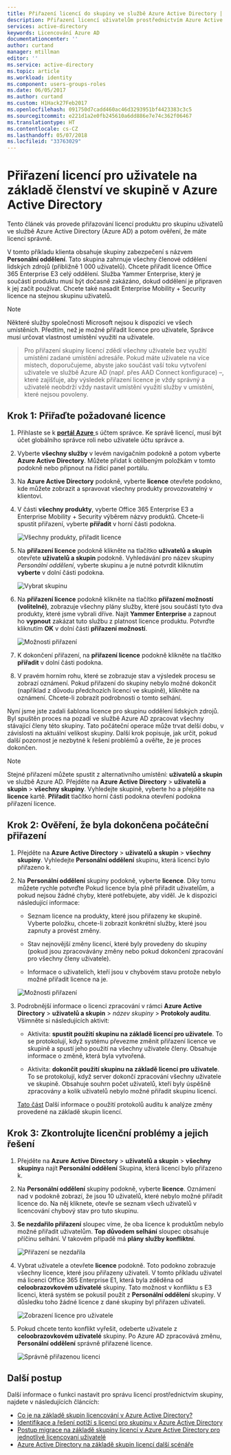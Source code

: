 ```yaml
---
title: Přiřazení licencí do skupiny ve službě Azure Active Directory | Microsoft Docs
description: Přiřazení licencí uživatelům prostřednictvím Azure Active Directory skupiny licencí
services: active-directory
keywords: Licencování Azure AD
documentationcenter: ''
author: curtand
manager: mtillman
editor: ''
ms.service: active-directory
ms.topic: article
ms.workload: identity
ms.component: users-groups-roles
ms.date: 06/05/2017
ms.author: curtand
ms.custom: H1Hack27Feb2017
ms.openlocfilehash: 091750d7cadd460ac46d3293951bf4423383c3c5
ms.sourcegitcommit: e221d1a2e0fb245610a6dd886e7e74c362f06467
ms.translationtype: HT
ms.contentlocale: cs-CZ
ms.lasthandoff: 05/07/2018
ms.locfileid: "33763029"
---
```

# <a name="assign-licenses-to-users-by-group-membership-in-azure-active-directory"></a>Přiřazení licencí pro uživatele na základě členství ve skupině v Azure Active Directory

Tento článek vás provede přiřazování licencí produktu pro skupinu uživatelů ve službě Azure Active Directory (Azure AD) a potom ověření, že máte licenci správně.

V tomto příkladu klienta obsahuje skupiny zabezpečení s názvem **Personální oddělení**. Tato skupina zahrnuje všechny členové oddělení lidských zdrojů (přibližně 1 000 uživatelů). Chcete přiřadit licence Office 365 Enterprise E3 celý oddělení. Služba Yammer Enterprise, který je součástí produktu musí být dočasně zakázáno, dokud oddělení je připraven k jej začít používat. Chcete také nasadit Enterprise Mobility + Security licence na stejnou skupinu uživatelů.

> [!NOTE]
> Některé služby společnosti Microsoft nejsou k dispozici ve všech umístěních. Předtím, než je možné přiřadit licence pro uživatele, Správce musí určovat vlastnost umístění využití na uživatele.

> Pro přiřazení skupiny licencí zdědí všechny uživatele bez využití umístění zadané umístění adresáře. Pokud máte uživatele na více místech, doporučujeme, abyste jako součást vaší toku vytvoření uživatele ve službě Azure AD (např. přes AAD Connect konfigurace) –, které zajišťuje, aby výsledek přiřazení licence je vždy správný a uživatelé neobdrží vždy nastavit umístění využití služby v umístění, které nejsou povoleny.

## <a name="step-1-assign-the-required-licenses"></a>Krok 1: Přiřaďte požadované licence

1. Přihlaste se k [ **portál Azure** ](https://portal.azure.com) s účtem správce. Ke správě licencí, musí být účet globálního správce roli nebo uživatele účtu správce a.

2. Vyberte **všechny služby** v levém navigačním podokně a potom vyberte **Azure Active Directory**. Můžete přidat k oblíbeným položkám v tomto podokně nebo připnout na řídicí panel portálu.

3. Na **Azure Active Directory** podokně, vyberte **licence** otevřete podokno, kde můžete zobrazit a spravovat všechny produkty provozovatelný v klientovi.

4. V části **všechny produkty**, vyberte Office 365 Enterprise E3 a Enterprise Mobility + Security výběrem názvy produktů. Chcete-li spustit přiřazení, vyberte **přiřadit** v horní části podokna.

   ![Všechny produkty, přiřadit licence](media/active-directory-licensing-group-assignment-azure-portal/all-products-assign.png)

5. Na **přiřazení licence** podokně klikněte na tlačítko **uživatelů a skupin** otevřete **uživatelů a skupin** podokně. Vyhledávání pro název skupiny *Personální oddělení*, vyberte skupinu a je nutné potvrdit kliknutím **vyberte** v dolní části podokna.

   ![Vybrat skupinu](media/active-directory-licensing-group-assignment-azure-portal/select-a-group.png)

6. Na **přiřazení licence** podokně klikněte na tlačítko **přiřazení možností (volitelné)**, zobrazuje všechny plány služby, které jsou součástí tyto dva produkty, které jsme vybrali dříve. Najít **Yammer Enterprise** a zapnout ho **vypnout** zakázat tuto službu z platnost licence produktu. Potvrďte kliknutím **OK** v dolní části **přiřazení možností**.

   ![Možnosti přiřazení](media/active-directory-licensing-group-assignment-azure-portal/assignment-options.png)

7. K dokončení přiřazení, na **přiřazení licence** podokně klikněte na tlačítko **přiřadit** v dolní části podokna.

8. V pravém horním rohu, které se zobrazuje stav a výsledek procesu se zobrazí oznámení. Pokud přiřazení do skupiny nebylo možné dokončit (například z důvodu předchozích licencí ve skupině), klikněte na oznámení. Chcete-li zobrazit podrobnosti o tomto selhání.

Nyní jsme jste zadali šablona licence pro skupinu oddělení lidských zdrojů. Byl spuštěn proces na pozadí ve službě Azure AD zpracovat všechny stávající členy této skupiny. Tato počáteční operace může trvat delší dobu, v závislosti na aktuální velikost skupiny. Další krok popisuje, jak určit, pokud další pozornost je nezbytné k řešení problémů a ověřte, že je proces dokončen.

> [!NOTE]
> Stejné přiřazení můžete spustit z alternativního umístění: **uživatelů a skupin** ve službě Azure AD. Přejděte na **Azure Active Directory** > **uživatelů a skupin** > **všechny skupiny**. Vyhledejte skupině, vyberte ho a přejděte na **licence** kartě. **Přiřadit** tlačítko horní části podokna otevření podokna přiřazení licence.

## <a name="step-2-verify-that-the-initial-assignment-has-finished"></a>Krok 2: Ověření, že byla dokončena počáteční přiřazení

1. Přejděte na **Azure Active Directory** > **uživatelů a skupin** > **všechny skupiny**. Vyhledejte **Personální oddělení** skupinu, která licencí bylo přiřazeno k.

2. Na **Personální oddělení** skupiny podokně, vyberte **licence**. Díky tomu můžete rychle potvrďte Pokud licence byla plně přiřadit uživatelům, a pokud nejsou žádné chyby, které potřebujete, aby viděl. Je k dispozici následující informace:

   - Seznam licence na produkty, které jsou přiřazeny ke skupině. Vyberte položku, chcete-li zobrazit konkrétní služby, které jsou zapnuty a provést změny.

   - Stav nejnovější změny licencí, které byly provedeny do skupiny (pokud jsou zpracovávány změny nebo pokud dokončení zpracování pro všechny členy uživatele).

   - Informace o uživatelích, kteří jsou v chybovém stavu protože nebylo možné přiřadit licence na je.

   ![Možnosti přiřazení](media/active-directory-licensing-group-assignment-azure-portal/assignment-errors.png)

3. Podrobnější informace o licenci zpracování v rámci **Azure Active Directory** > **uživatelů a skupin** > *název skupiny*  >  **Protokoly auditu**. Všimněte si následujících aktivit:

   - Aktivita: **spustit použití skupinu na základě licencí pro uživatele**. To se protokolují, když systému převezme změnit přiřazení licence ve skupině a spustí jeho použití na všechny uživatele členy. Obsahuje informace o změně, která byla vytvořená.

   - Aktivita: **dokončit použití skupinu na základě licencí pro uživatele**. To se protokolují, když server dokončí zpracování všechny uživatele ve skupině. Obsahuje souhrn počet uživatelů, kteří byly úspěšně zpracovány a kolik uživatelů nebylo možné přiřadit skupinu licencí.

   [Tato část](./active-directory-licensing-group-advanced.md#use-audit-logs-to-monitor-group-based-licensing-activity) Další informace o použití protokolů auditu k analýze změny provedené na základě skupin licencí.

## <a name="step-3-check-for-license-problems-and-resolve-them"></a>Krok 3: Zkontrolujte licenční problémy a jejich řešení

1. Přejděte na **Azure Active Directory** > **uživatelů a skupin** > **všechny skupiny**a najít **Personální oddělení** Skupina, která licencí bylo přiřazeno k.
2. Na **Personální oddělení** skupiny podokně, vyberte **licence**. Oznámení nad v podokně zobrazí, že jsou 10 uživatelů, které nebylo možné přiřadit licence do. Na něj kliknete, otevře se seznam všech uživatelů v licencování chybový stav pro tuto skupinu.
3. **Se nezdařilo přiřazení** sloupec víme, že oba licence k produktům nebylo možné přiřadit uživatelům. **Top důvodem selhání** sloupec obsahuje příčinu selhání. V takovém případě má **plány služby konfliktní**.

   ![Přiřazení se nezdařila](media/active-directory-licensing-group-assignment-azure-portal/failed-assignments.png)

4. Vybrat uživatele a otevřete **licence** podokně. Toto podokno zobrazuje všechny licence, které jsou přiřazeny uživateli. V tomto příkladu uživatel má licenci Office 365 Enterprise E1, která byla zděděna od **celoobrazovkovém uživatelé** skupiny. Tato možnost v konfliktu s E3 licenci, která systém se pokusil použít z **Personální oddělení** skupiny. V důsledku toho žádné licence z dané skupiny byl přiřazen uživateli.

   ![Zobrazení licence pro uživatele](media/active-directory-licensing-group-assignment-azure-portal/user-license-view.png)

5. Pokud chcete tento konflikt vyřešit, odeberte uživatele z **celoobrazovkovém uživatelé** skupiny. Po Azure AD zpracovává změnu, **Personální oddělení** správně přiřazené licence.

   ![Správně přiřazenou licenci](media/active-directory-licensing-group-assignment-azure-portal/license-correctly-assigned.png)

## <a name="next-steps"></a>Další postup

Další informace o funkci nastavit pro správu licencí prostřednictvím skupiny, najdete v následujících článcích:

* [Co je na základě skupin licencování v Azure Active Directory?](active-directory-licensing-whatis-azure-portal.md)
* [Identifikace a řešení potíží s licencí pro skupinu v Azure Active Directory](active-directory-licensing-group-problem-resolution-azure-portal.md)
* [Postup migrace na základě skupiny licencí v Azure Active Directory pro jednotlivé licencovaní uživatelé](active-directory-licensing-group-migration-azure-portal.md)
* [Azure Active Directory na základě skupin licencí další scénáře](active-directory-licensing-group-advanced.md)
